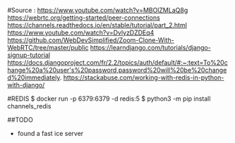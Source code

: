 #Source : 
https://www.youtube.com/watch?v=MBOlZMLaQ8g
https://webrtc.org/getting-started/peer-connections
https://channels.readthedocs.io/en/stable/tutorial/part_2.html
https://www.youtube.com/watch?v=DvlyzDZDEq4
https://github.com/WebDevSimplified/Zoom-Clone-With-WebRTC/tree/master/public
https://learndjango.com/tutorials/django-signup-tutorial
https://docs.djangoproject.com/fr/2.2/topics/auth/default/#:~:text=To%20change%20a%20user's%20password,password%20will%20be%20changed%20immediately.
https://stackabuse.com/working-with-redis-in-python-with-django/

#REDIS
$ docker run -p 6379:6379 -d redis:5
$ python3 -m pip install channels_redis

##TODO 
- found a fast ice server
